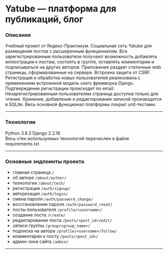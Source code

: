 # Yatube — платформа для публикаций, блог

### Описание

Учебный проект от Яндекс-Практикум. Социальная сеть Yatube для размещения постов с расширенным функционалом. Все зарегистрированные пользователи получают возможность добавлять иллюстрации к постам, состоять в группе, оставлять комментарии и подписываться на других авторов. Приложение раздает статичные web страницы, сформированные на сервере. Встроена защита от CSRF. Регистрация и обработка новых пользователей реализована с применением встроенной модель users фремворка Django. Подтверждение регистрации происходит по email. Незарегистрированным пользователям страница доступна только для чтения.
Хранение, добавление и редактирование записей производится в SQLite. Весь основной функционал платформы покрыт unit-тестами.
***
### Технологии
Python 3.8.3 Django 2.2.16  
Весь стек используемых технологий перечислен в файле requirements.txt
***
### Основные эндпоинты проекта
* главная страница ` / `  
* об авторе ` /about/author/ `  
* технологии ` /about/tech/ `
* регистрация ` /auth/signup/ `  
* авторизация ` /auth/login/ `    
* смена пароля ` /auth/password_change/ `    
* восстановление пароля ` /auth/password_reset/ `    
* посты пользователя ` /profile/<username>/ `
* создание поста ` /create/ `  
* редактирование поста ` /posts/<post_id>/edit/ `  
* записи группы ` /group/<group_name>/ `
* подписка на автора ` /profile/<username>/follow/ `
* комментарии к посту ` /posts/<post_id>/ `
* админ-зона сайта ` /admin/ `
***
